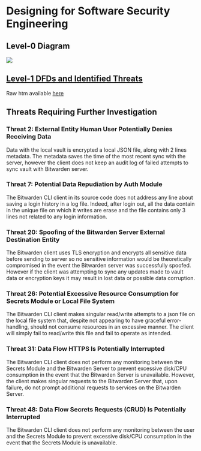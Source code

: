 # Designing for Software Security Engineering

## Level-0 Diagram
![](https://github.com/caseyschmitz/CYBR8420-GotRoot/blob/master/Images/L0_Bitwarden.png)

## [Level-1 DFDs and Identified Threats](https://github.com/caseyschmitz/CYBR8420-GotRoot/blob/master/Images/Bitwarden_DFD.pdf)
Raw htm available [here](https://github.com/caseyschmitz/CYBR8420-GotRoot/blob/master/Images/DFD_Bitwarden.htm)

## Threats Requiring Further Investigation


### Threat 2: External Entity Human User Potentially Denies Receiving Data

Data with the local vault is encrypted a local JSON file, along with 2 lines metadata. The metadata saves the time of the most recent sync with the server, however the client does not keep an audit log of failed attempts to sync vault with Bitwarden server.

### Threat 7: Potential Data Repudiation by Auth Module 
The Bitwarden CLI client in its source code does not address any line about saving a login history in a log file. Indeed, after login out, all the data contain in the unique file on which it writes are erase and the file contains only 3 lines not related to any login information.

### Threat 20: Spoofing of the Bitwarden Server External Destination Entity
The Bitwarden client uses TLS encryption and encrypts all sensitive data before sending to server so no sensitive information would be theoretically compromised in the event the Bitwarden server was successfully spoofed. However if the client was attempting to sync any updates made to vault data or encryption keys it may result in lost data or possible data corruption.

### Threat 26: Potential Excessive Resource Consumption for Secrets Module or Local File System
The Bitwarden CLI client makes singular read/write attempts to a json file on the local file system that, despite not appearing to have graceful error-handling, should not consume resources in an excessive manner. The client will simply fail to read/write this file and fail to operate as intended.

### Threat 31: Data Flow HTTPS Is Potentially Interrupted
The Bitwarden CLI client does not perform any monitoring between the Secrets Module and the Bitwarden Server to prevent excessive disk/CPU consumption in the event that the Bitwarden Server is unavailable. However, the client makes singular requests to the Bitwarden Server that, upon failure, do not prompt additional requests to services on the Bitwarden Server.

### Threat 48: Data Flow Secrets Requests (CRUD) Is Potentially Interrupted
The Bitwarden CLI client does not perform any monitoring between the user and the Secrets Module to prevent excessive disk/CPU consumption in the event that the Secrets Module is unavailable.

